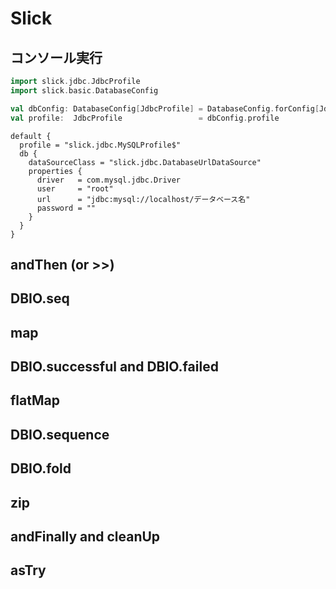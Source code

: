 # Slick

## コンソール実行
```scala
import slick.jdbc.JdbcProfile
import slick.basic.DatabaseConfig

val dbConfig: DatabaseConfig[JdbcProfile] = DatabaseConfig.forConfig[JdbcProfile]("default")
val profile:  JdbcProfile                 = dbConfig.profile
```

```
default {
  profile = "slick.jdbc.MySQLProfile$"
  db {
    dataSourceClass = "slick.jdbc.DatabaseUrlDataSource"
    properties {
      driver   = com.mysql.jdbc.Driver
      user     = "root"
      url      = "jdbc:mysql://localhost/データベース名"
      password = ""
    }
  }
}
```

## andThen (or >>)
## DBIO.seq
## map
## DBIO.successful and DBIO.failed
## flatMap
## DBIO.sequence
## DBIO.fold
## zip
## andFinally and cleanUp
## asTry

